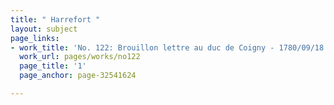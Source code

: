 ```yaml
---
title: " Harrefort "
layout: subject
page_links:
- work_title: 'No. 122: Brouillon lettre au duc de Coigny - 1780/09/18'
  work_url: pages/works/no122
  page_title: '1'
  page_anchor: page-32541624

---
```

